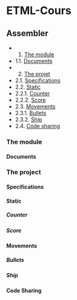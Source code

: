 # ETML-Cours

## Assembler
- 1. [The module](#the-module)
- 1.1. [Documents](#documents)
- 2. [The projet](#the-project)
- 2.1. [Specifications](#specifications)
- 2.2. [Static](#static)
- 2.2.1. [Counter](#counter)
- 2.2.2. [Score](#score)
- 2.3. [Movements](#movements)
- 2.3.1. [Bullets](#bullets)
- 2.3.2. [Ship](#ship)
- 2.4. [Code sharing](#code-sharing)

### The module
 #### Documents
### The project
 #### Specifications
 #### Static
  ##### Counter
  ##### Score
 #### Movements
  ##### Bullets
  ##### Ship
 #### Code Sharing
